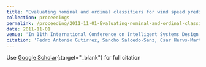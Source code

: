 ```yaml
---
title: "Evaluating nominal and ordinal classifiers for wind speed prediction from synoptic pressure patterns"
collection: proceedings
permalink: /proceeding/2011-11-01-Evaluating-nominal-and-ordinal-classifiers-for-wind-speed-prediction-from-synoptic-pressure-patterns
date: 2011-11-01
venue: 'In 11th International Conference on Intelligent Systems Design andApplications (ISDA 2011)'
citation: 'Pedro Antonio Gutirrez, Sancho Salcedo-Sanz, Csar Hervs-Martınez, Leo Carro-Calvo, Javier Snchez-Monedero, Luis Prieto, &quot;Evaluating nominal and ordinal classifiers for wind speed prediction from synoptic pressure patterns.&quot; In 11th International Conference on Intelligent Systems Design andApplications (ISDA 2011), 2011, pp.1265-1270.'
---
```

Use [Google Scholar](https://scholar.google.com/scholar?q=Evaluating+nominal+and+ordinal+classifiers+for+wind+speed+prediction+from+synoptic+pressure+patterns){:target="_blank"} for full citation